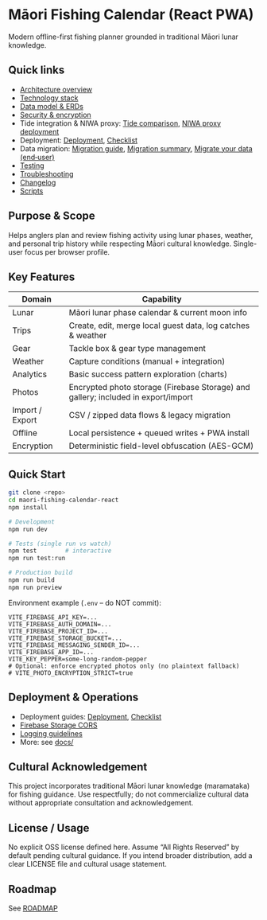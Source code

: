# Māori Fishing Calendar (React PWA)

Modern offline-first fishing planner grounded in traditional Māori lunar knowledge.

## Quick links

- [Architecture overview](docs/architecture/OVERVIEW.md)
- [Technology stack](docs/architecture/TECH_STACK.md)
- [Data model & ERDs](docs/architecture/DATA_MODEL.md)
- [Security & encryption](docs/security/SECURITY.md)
- Tide integration & NIWA proxy: [Tide comparison](docs/tide/TIDE_COMPARISON_ANALYSIS.md), [NIWA proxy deployment](docs/deployment/NIWA_PROXY_DEPLOYMENT.md)
- Deployment: [Deployment](docs/deployment/DEPLOYMENT.md), [Checklist](docs/deployment/DEPLOYMENT_CHECKLIST.md)
- Data migration: [Migration guide](docs/migration/MIGRATION_GUIDE.md), [Migration summary](docs/migration/MIGRATION_SUMMARY.md), [Migrate your data (end‑user)](docs/migration/MIGRATE_YOUR_DATA.md)
- [Testing](docs/ops/TESTING.md)
- [Troubleshooting](docs/ops/TROUBLESHOOTING.md)
- [Changelog](docs/ops/CHANGELOG.md)
- [Scripts](docs/ops/SCRIPTS.md)

## Purpose & Scope
Helps anglers plan and review fishing activity using lunar phases, weather, and personal trip history while respecting Māori cultural knowledge. Single-user focus per browser profile.

## Key Features
| Domain | Capability |
| ------ | ---------- |
| Lunar | Māori lunar phase calendar & current moon info |
| Trips | Create, edit, merge local guest data, log catches & weather |
| Gear  | Tackle box & gear type management |
| Weather | Capture conditions (manual + integration) |
| Analytics | Basic success pattern exploration (charts) |
| Photos | Encrypted photo storage (Firebase Storage) and gallery; included in export/import |
| Import / Export | CSV / zipped data flows & legacy migration |
| Offline | Local persistence + queued writes + PWA install |
| Encryption | Deterministic field-level obfuscation (AES-GCM) |

## Quick Start

```bash
git clone <repo>
cd maori-fishing-calendar-react
npm install

# Development
npm run dev

# Tests (single run vs watch)
npm test        # interactive
npm run test:run

# Production build
npm run build
npm run preview
```

Environment example (`.env` – do NOT commit):

```
VITE_FIREBASE_API_KEY=...
VITE_FIREBASE_AUTH_DOMAIN=...
VITE_FIREBASE_PROJECT_ID=...
VITE_FIREBASE_STORAGE_BUCKET=...
VITE_FIREBASE_MESSAGING_SENDER_ID=...
VITE_FIREBASE_APP_ID=...
VITE_KEY_PEPPER=some-long-random-pepper
# Optional: enforce encrypted photos only (no plaintext fallback)
# VITE_PHOTO_ENCRYPTION_STRICT=true
```

## Deployment & Operations
- Deployment guides: [Deployment](docs/deployment/DEPLOYMENT.md), [Checklist](docs/deployment/DEPLOYMENT_CHECKLIST.md)
- [Firebase Storage CORS](docs/deployment/FIREBASE_STORAGE_CORS.md)
- [Logging guidelines](docs/logging/LOGGING_GUIDELINES.md)
- More: see [docs/](docs/)

## Cultural Acknowledgement
This project incorporates traditional Māori lunar knowledge (maramataka) for fishing guidance. Use respectfully; do not commercialize cultural data without appropriate consultation and acknowledgement.

## License / Usage
No explicit OSS license defined here. Assume “All Rights Reserved” by default pending cultural guidance. If you intend broader distribution, add a clear LICENSE file and cultural usage statement.

## Roadmap
See [ROADMAP](docs/architecture/ROADMAP.md)
